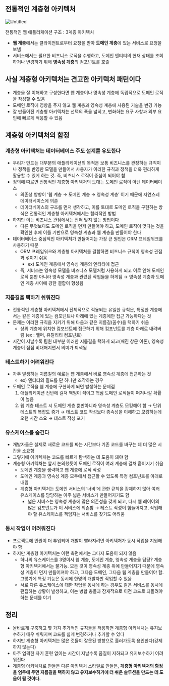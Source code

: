 ## 전통적인 계층형 아키텍처

![Untitled](https://github.com/csct3434/study/assets/107951175/8f83194f-4ec4-4983-897c-55948f6b6582)

전통적인 웹 애플리케이션 구조 : 3계층 아키텍처

- **웹 계층**에서는 클라이언트로부터 요청을 받아 **도메인 계층**에 있는 서비스로 요청을 보냄
- 서비스에서는 필요한 비즈니스 로직을 수행하고, 도메인 엔티티의 현재 상태를 조회하거나 변경하기 위해 **영속성 계층**의 컴포넌트를 호출

## 사실 계층형 아키텍처는 견고한 아키텍처 패턴이다

- 계층을 잘 이해하고 구성한다면 웹 계층이나 영속성 계층에 독립적으로 도메인 로직을 작성할 수 있음
- 도메인 로직에 영향을 주지 않고 웹 계층과 영속성 계층에 사용된 기술을 변경 가능
- 잘 만들어진 계층형 아키텍처는 선택의 폭을 넓히고, 변화하는 요구 사항과 외부 요인에 빠르게 적응할 수 있음

## 계층형 아키텍처의 함정

### 계층형 아키텍처는 데이터베이스 주도 설계를 유도한다

- 우리가 만드는 대부분의 애플리케이션의 목적은 보통 비즈니스를 관장하는 규칙이나 정책을 반영한 모델을 만들어서 사용자가 이러한 규칙과 정책을 더욱 편리하게 활용할 수 있게 하는 것. 
즉, 비즈니스 로직이 중심이 되어야 함
- 정의에 따르면 전통적인 계층형 아키텍처의 토대는 도메인 로직이 아닌 데이터베이스
    - 의존성 방향이 ‘웹 계층 → 도메인 계층 → 영속성 계층’ 이기 때문에 자연스레 데이터베이스에 의존
    - 데이터베이스의 구조를 먼저 생각하고, 이를 토대로 도메인 로직을 구현하는 방식은 전통적인 계층형 아키텍처에서는 합리적인 방법
- 하지만 이는 비즈니스 관점에서는 전혀 맞지 않는 방법이다
    - 다른 무엇보다도 도메인 로직을 먼저 만들어야 하고, 도메인 로직이 맞다는 것을 확인한 후에 이를 기반으로 영속성 계층과 웹 계층을 만들어야 한다
- 데이터베이스 중심적인 아키텍처가 만들어지는 가장 큰 원인은 ORM 프레임워크를 사용하기 때문
    - ORM 프레임워크와 계층형 아키텍처를 결합하면 비즈니스 규칙이 영속성 관점과 섞이기 쉬움
        - ex) 도메인 계층에서 영속성 계층의 엔티티에 접근
    - 즉, 서비스는 영속성 모델을 비즈니스 모델처럼 사용하게 되고 이로 인해 도메인 로직 뿐만 아니라 영속성 계층과 관련된 작업들을 하게됨 → 영속성 계층과 도메인 계층 사이에 강한 결합이 형성됨

### 지름길을 택하기 쉬워진다

- 전통적인 계층형 아키텍처에서 전체적으로 적용되는 유일한 규칙은, 특정한 계층에서는 같은 계층에 있는 컴포넌트나 아래에 있는 계층에만 접근 가능하다는 것
- 문제는 이러한 규칙을 지키기 위해 다음과 같은 지름길(꼼수)을 택하기 쉬움
    - 상위 계층에 위치한 컴포넌트에 접근하기 위해 컴포넌트를 계층 아래로 내려버림 (ex : 헬퍼, 유틸리티 컴포넌트)
- 시간이 지날수록 팀원 대부분 이러한 지름길을 택하게 되고(깨진 창문 이론), 영속성 계층이 점점 비대해지면서 의미가 퇴색됨

### 테스트하기 어려워진다

- 자주 발생하는 지름길의 예로는 웹 계층에서 바로 영속성 계층에 접근하는 것
    - ex) 엔티티의 필드를 단 하나만 조작하는 경우
- 도메인 로직을 웹 계층에 구현하게 되면 발생하는 문제점
    1. 애플리케이션 전반에 걸쳐 책임이 섞이고 핵심 도메인 로직들이 퍼져나갈 확률이 높음
    2. 웹 계층 테스트 시 도메인 계층 뿐만아니라 영속성 계층도 모킹해야 함 → 단위 테스트의 복잡도 증가 → 테스트 코드 작성보다 종속성을 이해하고 모킹하는데 오랜 시간 소요 → 테스트 작성 포기

### 유스케이스를 숨긴다

- 개발자들은 실제로 새로운 코드를 짜는 시간보다 기존 코드를 바꾸는 데 더 많은 시간을 소요함
- 그렇기에 아키텍처는 코드를 빠르게 탐색하는 데 도움이 돼야 함
- 계층형 아키텍처는 앞서 논의했듯이 도메인 로직이 여러 계층에 걸쳐 흩어지기 쉬움
    - 도메인 계층을 생략하고 웹 계층에 로직 작성
    - 도메인 계층과 영속성 계층 모두에서 접근할 수 있도록 특정 컴포넌트를 아래로 내림
    - 계층형 아키텍처는 도메인 서비스의 ‘너비’에 관한 규칙을 강제하지 않아 여러 유스케이스를 담당하는 아주 넓은 서비스가 만들어지기도 함
        - 넓은 서비스는 영속성 계층에 많은 의존성을 갖게 되고, 다시 웹 레이어의 많은 컴포넌트가 이 서비스에 의존함 → 테스트 작성이 힘들어지고, 작업해야 할 유스케이스를 책임지는 서비스를 찾기도 어려움

### 동시 작업이 어려워진다

- 프로젝트에 인원이 더 투입되어 개발이 빨라지려면 아키텍처가 동시 작업을 지원해야 함
- 하지만 계층형 아키텍처는 이런 측면에서는 그다지 도움이 되지 않음
    - 하나의 유스케이스를 3명이서 웹 계층, 도메인 계층, 영속성 계층을 담당? 계층형 아키텍처에서는 불가능. 모든 것이 영속성 계층 위에 만들어지기 때문에 영속성 계층이 먼저 만들어져야 하고, 그다음 도메인, 그다음 웹 계층을 만들어야 함. 그렇기에 특정 기능은 동시에 한명의 개발자만 작업할 수 있음
    - 서로 다른 유스케이스에 대한 작업을 동시에 하는 경우도 같은 서비스를 동시에 편집하는 상황이 발생하고, 이는 병합 충돌과 잠재적으로 이전 코드로 되돌려야 하는 문제를 야기

## 정리

- 올바르게 구축하고 몇 가지 추가적인 규칙들을 적용하면 계층형 아키텍처는 유지보수하기 매우 쉬워지며 코드를 쉽게 변경하거나 추가할 수 있다
- 하지만 계층형 아키텍처는 많은 것들이 잘못된 방향으로 흘러가도록 용인한다(강제하지 않는다)
- 아주 엄격한 자기 훈련 없이는 시간이 지날수록 품질이 저하되고 유지보수하기 어려워진다
- 계층형 아키텍처로 만들든 다른 아키텍처 스타일로 만들든, **계층형 아키텍처의 함정을 염두에 두면 지름길을 택하지 않고 유지보수하기에 더 쉬운 솔루션을 만드는 데 도움이 될 것이다.**
